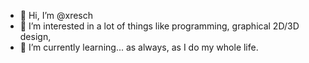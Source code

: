 - 👋 Hi, I’m @xresch
- 👀 I’m interested in a lot of things like programming, graphical 2D/3D design, 
- 🌱 I’m currently learning... as always, as I do my whole life.

<!---
xresch/xresch is a ✨ special ✨ repository because its `README.md` (this file) appears on your GitHub profile.
You can click the Preview link to take a look at your changes.
--->
